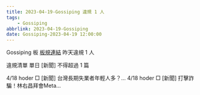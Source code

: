 ```yaml
---
title: 2023-04-19-Gossiping 違規 1 人
tags:
    - Gossiping
abbrlink: 2023-04-19-Gossiping
date: Gossiping-2023-04-19 12:00:00
---
```

Gossiping 板 [板規連結](https://www.ptt.cc/bbs/Gossiping/M.1637425085.A.07D.html)
昨天違規 1 人
<!-- more -->

違規清單
單日 [新聞] 不得超過 1 篇

4/18 hoder □ [新聞] 台灣長期失業者年輕人多？…
4/18 hoder □ [新聞] 打擊詐騙！林右昌拜會Meta…